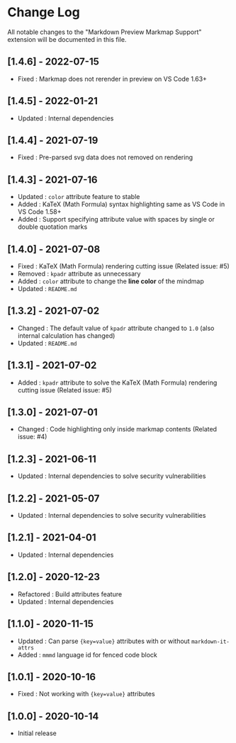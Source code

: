 # Change Log

All notable changes to the "Markdown Preview Markmap Support" extension will be documented in this file.

## [1.4.6] - 2022-07-15

- Fixed : Markmap does not rerender in preview on VS Code 1.63+

## [1.4.5] - 2022-01-21

- Updated : Internal dependencies

## [1.4.4] - 2021-07-19

- Fixed : Pre-parsed svg data does not removed on rendering

## [1.4.3] - 2021-07-16

- Updated : `color` attribute feature to stable
- Added : KaTeX (Math Formula) syntax highlighting same as VS Code in VS Code 1.58+
- Added : Support specifying attribute value with spaces by single or double quotation marks

## [1.4.0] - 2021-07-08

- Fixed : KaTeX (Math Formula) rendering cutting issue (Related issue: #5)
- Removed : `kpadr` attribute as unnecessary
- Added : `color` attribute to change the **line color** of the mindmap
- Updated : `README.md`

## [1.3.2] - 2021-07-02

- Changed : The default value of `kpadr` attribute changed to `1.0` (also internal calculation has changed)
- Updated : `README.md`

## [1.3.1] - 2021-07-02

- Added : `kpadr` attribute to solve the KaTeX (Math Formula) rendering cutting issue (Related issue: #5)

## [1.3.0] - 2021-07-01

- Changed : Code highlighting only inside markmap contents (Related issue: #4)

## [1.2.3] - 2021-06-11

- Updated : Internal dependencies to solve security vulnerabilities

## [1.2.2] - 2021-05-07

- Updated : Internal dependencies to solve security vulnerabilities

## [1.2.1] - 2021-04-01

- Updated : Internal dependencies

## [1.2.0] - 2020-12-23

- Refactored : Build attributes feature
- Updated : Internal dependencies

## [1.1.0] - 2020-11-15

- Updated : Can parse `{key=value}` attributes with or without `markdown-it-attrs`
- Added : `mmmd` language id for fenced code block

## [1.0.1] - 2020-10-16

- Fixed : Not working with `{key=value}` attributes

## [1.0.0] - 2020-10-14

- Initial release
